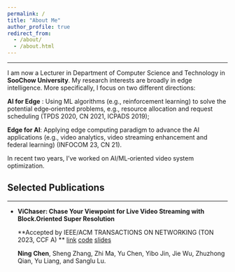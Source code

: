 ```yaml
---
permalink: /
title: "About Me"
author_profile: true
redirect_from: 
  - /about/
  - /about.html
---
```


***

I am now a Lecturer in Department of Computer Science and Technology in **SooChow University**. My research interests are broadly in edge intelligence. More specifically, I focus on two different directions:

 **AI for Edge** : Using ML algorithms (e.g., reinforcement learning) to solve the potential edge‑oriented problems, e.g., resource allocation and request scheduling (TPDS 2020, CN 2021, ICPADS 2019);

 **Edge for AI**: Applying edge computing paradigm to advance the AI applications (e.g., video analytics, video streaming enhancement and federal learning) (INFOCOM 23, CN 21).

In recent two years, I’ve worked on AI/ML‑oriented video system optimization.


## __Selected Publications__

***
<style>
hr:nth-of-type(1) {
  border-width: 5px 0 0 0 !important;
  border-color: orange !important;
}
hr:nth-of-type(2) {
  border-width: 5px 0 0 0 !important;
  border-color: orange !important;
}
</style>

* **ViChaser: Chase Your Viewpoint for Live Video Streaming with Block.Oriented Super Resolution**

  **Accepted by  IEEE/ACM TRANSACTIONS ON NETWORKING (TON 2023, CCF A) **  <a class="w3-button w3-round-xxlarge w3-small w3-light-blue" href="https://dl.acm.org/doi/10.1145/3651890.3672268" target="_blank">link</a> <a class="w3-button w3-round-xxlarge w3-small w3-light-blue" href="https://github.com/duowuyms/NetLLM" target="_blank">code</a> <a class="w3-button w3-round-xxlarge w3-small w3-light-blue" href="pdf/sigcomm_2024_NetLLM.pptx" target="_blank">slides</a>

  **Ning Chen**, Sheng Zhang, Zhi Ma, Yu Chen, Yibo Jin, Jie Wu, Zhuzhong Qian, Yu Liang, and Sanglu Lu.

